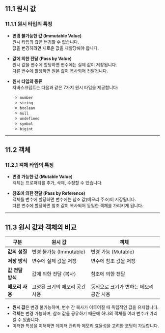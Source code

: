## 11.1 원시 값

### 11.1.1 원시 타입의 특징

- **변경 불가능한 값 (Immutable Value)**  
  원시 타입의 값은 변경할 수 없습니다.  
  값을 변경하려면 새로운 값을 재할당해야 합니다.

- **값에 의한 전달 (Pass by Value)**  
  원시 값을 변수에 할당하면 변수에는 실제 값이 저장됩니다.  
  다른 변수에 할당하면 원본 값이 복사되어 전달됩니다.

- **원시 타입의 종류**  
  자바스크립트는 다음과 같은 7가지 원시 타입을 제공합니다:

  - `number`
  - `string`
  - `boolean`
  - `null`
  - `undefined`
  - `symbol`
  - `bigint`

---

## 11.2 객체

### 11.2.1 객체 타입의 특징

- **변경 가능한 값 (Mutable Value)**  
  객체는 프로퍼티를 추가, 삭제, 수정할 수 있습니다.

- **참조에 의한 전달 (Pass by Reference)**  
  객체를 변수에 할당하면 변수에는 참조 값(메모리 주소)이 저장됩니다.  
  다른 변수에 할당하면 참조 값이 복사되어 동일한 객체를 가리키게 됩니다.

---

## 11.3 원시 값과 객체의 비교

| 구분             | 원시 값                        | 객체                                    |
| ---------------- | ------------------------------ | --------------------------------------- |
| **값의 성질**    | 변경 불가능 (Immutable)        | 변경 가능 (Mutable)                     |
| **저장 방식**    | 변수에 실제 값을 저장          | 변수에 참조 값을 저장                   |
| **값 전달 방식** | 값에 의한 전달 (복사)          | 참조에 의한 전달                        |
| **메모리 사용**  | 고정된 크기의 메모리 공간 사용 | 동적으로 크기가 변하는 메모리 공간 사용 |

- **원시 값**은 변경 불가능하며, 변수 간 복사가 이루어질 때 독립적인 값을 유지합니다.
- **객체**는 변경 가능하며, 참조 값을 공유하기 때문에 하나의 객체를 여러 변수가 가리킬 수 있습니다.
- 이러한 특성을 이해하면 데이터 관리와 메모리 효율성을 고려한 코딩이 가능합니다.
